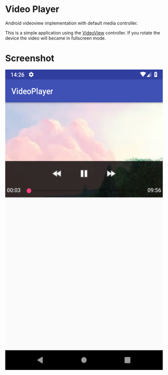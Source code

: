 # Video Player
Android videoview implementation with default media controller.

This is a simple application using the [VideoView](https://developer.android.com/reference/android/widget/VideoView) controller. If you rotate the device the video will became in fullscreen mode.

# Screenshot
<img src="screenshots/Screenshot_1532611567.png" align="left" width="540" height="960">
